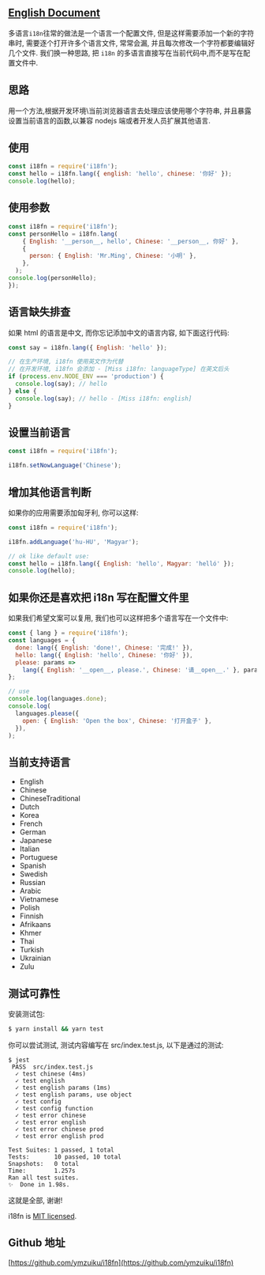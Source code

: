 ## [English Document](./README.md)

多语言`i18n`往常的做法是一个语言一个配置文件, 但是这样需要添加一个新的字符串时, 需要逐个打开许多个语言文件, 常常会漏, 并且每次修改一个字符都要编辑好几个文件.
我们换一种思路, 把 `i18n` 的多语言直接写在当前代码中,而不是写在配置文件中.

## 思路

用一个方法,根据开发环境\当前浏览器语言去处理应该使用哪个字符串, 并且暴露设置当前语言的函数,以兼容 nodejs 端或者开发人员扩展其他语言.

## 使用

```js
const i18fn = require('i18fn');
const hello = i18fn.lang({ english: 'hello', chinese: '你好' });
console.log(hello);
```

## 使用参数

```js
const i18fn = require('i18fn');
const personHello = i18fn.lang(
    { English: '__person__, hello', Chinese: '__person__, 你好' },
    {
      person: { English: 'Mr.Ming', Chinese: '小明' },
    },
  );
console.log(personHello);
});
```

## 语言缺失排查

如果 html 的语言是中文, 而你忘记添加中文的语言内容, 如下面这行代码:

```js
const say = i18fn.lang({ English: 'hello' });

// 在生产环境, i18fn 使用英文作为代替
// 在开发环境, i18fn 会添加 - [Miss i18fn: languageType] 在英文后头
if (process.env.NODE_ENV === 'production') {
  console.log(say); // hello
} else {
  console.log(say); // hello - [Miss i18fn: english]
}
```

## 设置当前语言

```js
const i18fn = require('i18fn');

i18fn.setNowLanguage('Chinese');
```

## 增加其他语言判断

如果你的应用需要添加匈牙利, 你可以这样:

```js
const i18fn = require('i18fn');

i18fn.addLanguage('hu-HU', 'Magyar');

// ok like default use:
const hello = i18fn.lang({ English: 'hello', Magyar: 'helló' });
console.log(hello);
```

## 如果你还是喜欢把 i18n 写在配置文件里

如果我们希望文案可以复用, 我们也可以这样把多个语言写在一个文件中:

```js
const { lang } = require('i18fn');
const languages = {
  done: lang({ English: 'done!', Chinese: '完成!' }),
  hello: lang({ English: 'hello', Chinese: '你好' }),
  please: params =>
    lang({ English: '__open__, please.', Chinese: '请__open__.' }, params),
};

// use
console.log(languages.done);
console.log(
  languages.please({
    open: { English: 'Open the box', Chinese: '打开盒子' },
  }),
);
```

## 当前支持语言

- English
- Chinese
- ChineseTraditional
- Dutch
- Korea
- French
- German
- Japanese
- Italian
- Portuguese
- Spanish
- Swedish
- Russian
- Arabic
- Vietnamese
- Polish
- Finnish
- Afrikaans
- Khmer
- Thai
- Turkish
- Ukrainian
- Zulu

## 测试可靠性

安装测试包:

```sh
$ yarn install && yarn test
```

你可以尝试测试, 测试内容编写在 src/index.test.js, 以下是通过的测试:

```
$ jest
 PASS  src/index.test.js
  ✓ test chinese (4ms)
  ✓ test english
  ✓ test english params (1ms)
  ✓ test english params, use object
  ✓ test config
  ✓ test config function
  ✓ test error chinese
  ✓ test error english
  ✓ test error chinese prod
  ✓ test error english prod

Test Suites: 1 passed, 1 total
Tests:       10 passed, 10 total
Snapshots:   0 total
Time:        1.257s
Ran all test suites.
✨  Done in 1.98s.
```

这就是全部, 谢谢!

i18fn is [MIT licensed](./LICENSE).

## Github 地址

[https://github.com/ymzuiku/i18fn](https://github.com/ymzuiku/i18fn)

